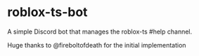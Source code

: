# roblox-ts-bot

A simple Discord bot that manages the roblox-ts #help channel.

Huge thanks to @fireboltofdeath for the initial implementation

